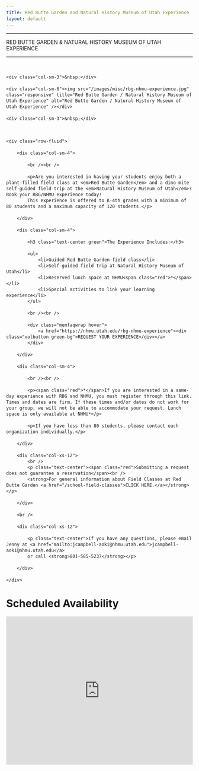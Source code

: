 ```yaml
---
title: Red Butte Garden and Natural History Museum of Utah Experience
layout: default
---
```


<div class="eventdivide">
	<hr>
		<div class="grid-header">RED BUTTE GARDEN &amp; NATURAL HISTORY MUSEUM OF UTAH EXPERIENCE</div>		
	<hr>
</div>

<br />

<div class="row-fluid">

	<div class="col-sm-3">&nbsp;</div>
	
	<div class="col-sm-6"><img src="/images/misc/rbg-nhmu-experience.jpg" class="responsive" title="Red Butte Garden / Natural History Museum of Utah Experience" alt="Red Butte Garden / Natural History Museum of Utah Experience" /></div>
	
	<div class="col-sm-3">&nbsp;</div>

</div>

<br />

<div class="tan-bg">

	<div class="row-fluid">
	
		<div class="col-sm-4">
		
			<br /><br />
		
			<p>Are you interested in having your students enjoy both a plant-filled field class at <em>Red Butte Garden</em> and a dino-mite self-guided field trip at the <em>Natural History Museum of Utah</em>? Book your RBG/NHMU experience today!
			This experience is offered to K-4th grades with a minimum of 80 students and a maximum capacity of 120 students.</p>
		
		</div>
		
		<div class="col-sm-4">
		
			<h3 class="text-center green">The Experience Includes:</h3>
			
			<ul>
				<li>Guided Red Butte Garden field class</li>
				<li>Self-guided field trip at Natural History Museum of Utah</li>
				<li>Reserved lunch space at NHMU<span class="red">*</span></li>
				<li>Special activities to link your learning experience</li>
			</ul>
			
			<br /><br />
			
			<div class="memfaqwrap hover">
				<a href="https://nhmu.utah.edu/rbg-nhmu-experience"><div class="volbutton green-bg">REQUEST YOUR EXPERIENCE</div></a>
			</div>
		
		</div>
		
		<div class="col-sm-4">
		
			<br /><br />
		
			<p><span class="red">*</span>If you are interested in a same-day experience with RBG and NHMU, you must register through this link. Times and dates are firm. If these times and/or dates do not work for your group, we will not be able to accommodate your request. Lunch space is only available at NHMU*</p>
			
			<p>If you have less than 80 students, please contact each organization individually.</p>
		
		</div>
		
		<div class="col-xs-12">
			<br />
			<p class="text-center"><span class="red">Submitting a request does not guarantee a reservation</span><br />
			<strong>For general information about Field Classes at Red Butte Garden <a href="/school-field-classes">CLICK HERE.</a></strong></p>
		
		</div>
		
		<br />
		
		<div class="col-xs-12">
		
			<p class="text-center">If you have any questions, please email Jenny at <a href="mailto:jcampbell-aoki@nhmu.utah.edu">jcampbell-aoki@nhmu.utah.edu</a>
			or call <strong>801-585-5237</strong></p>
			
		</div>
	
	</div>

</div>

<h1 class="green text-center">Scheduled Availability</h1>

<iframe src="https://calendar.google.com/calendar/embed?title=RBG%20%2F%20NHMU%20Experience&amp;height=400&amp;wkst=1&amp;bgcolor=%23FFFFFF&amp;src=gcloud.utah.edu_lu59s16a1hqpqif9mrb6l4koho%40group.calendar.google.com&amp;color=%232F6309&amp;ctz=America%2FDenver" style="border-width:0" width="100%" max-width="1280px" height="400px" frameborder="0" scrolling="no"></iframe>